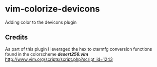 # vim-colorize-devicons
Adding color to the devicons plugin

## Credits
As part of this plugin I leveraged the hex to ctermfg conversion functions found in the colorscheme
***desert256.vim*** http://www.vim.org/scripts/script.php?script_id=1243
